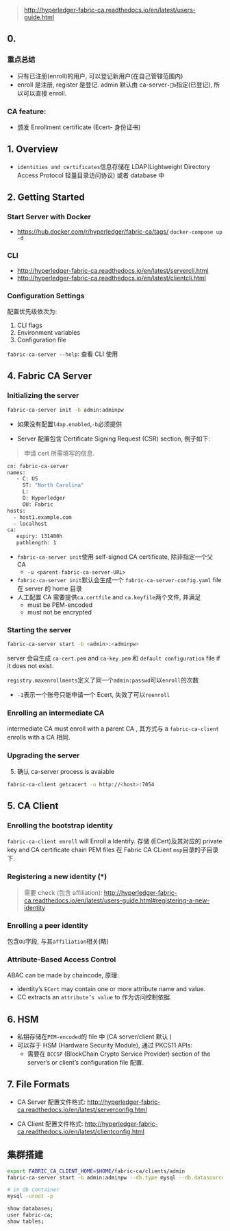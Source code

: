 > http://hyperledger-fabric-ca.readthedocs.io/en/latest/users-guide.html

## 0.

### 重点总结

* 只有已注册(enroll)的用户, 可以登记新用户(在自己管辖范围内)
* enroll 是注册, register 是登记. admin 默认由 ca-server`-b`指定(已登记), 所以可以直接 enroll.

### CA feature:

* 颁发 Enrollment certificate (Ecert- 身份证书)

## 1. Overview

* `identities and certificates`信息存储在 LDAP(Lightweight Directory Access Protocol 轻量目录访问协议) 或者 database 中

## 2. Getting Started

### Start Server with Docker

* https://hub.docker.com/r/hyperledger/fabric-ca/tags/
  `docker-compose up -d`

### CLI

* http://hyperledger-fabric-ca.readthedocs.io/en/latest/servercli.html
* http://hyperledger-fabric-ca.readthedocs.io/en/latest/clientcli.html

### Configuration Settings

配置优先级依次为:

1.  CLI flags
2.  Environment variables
3.  Configuration file

`fabric-ca-server --help`: 查看 CLI 使用

## 4. Fabric CA Server

### Initializing the server

```sh
fabric-ca-server init -b admin:adminpw
```

* 如果没有配置`ldap.enabled`,`-b`必须提供

* Server 配置包含 Certificate Signing Request (CSR) section, 例子如下:

> 申请 cert 所需填写的信息.

```sh
cn: fabric-ca-server
names:
   - C: US
     ST: "North Carolina"
     L:
     O: Hyperledger
     OU: Fabric
hosts:
  - host1.example.com
  - localhost
ca:
   expiry: 131400h
   pathlength: 1
```

* `fabric-ca-server init`使用 self-signed CA certificate, 除非指定一个父 CA
  * `-u <parent-fabric-ca-server-URL>`
* `fabric-ca-server init`默认会生成一个 `fabric-ca-server-config.yaml` file 在 server 的 home 目录
* 人工配置 CA 需要提供`ca.certfile` and `ca.keyfile`两个文件, 并满足
  * must be PEM-encoded
  * must not be encrypted

### Starting the server

```sh
fabric-ca-server start -b <admin>:<adminpw>
```

server 会自生成 `ca-cert.pem` and `ca-key.pem` 和 `default configuration` file if it does not exist.

`registry.maxenrollments`定义了同一个`admin:passwd`可以`enroll`的次数

* `-1`表示一个账号只能申请一个 Ecert, 失效了可以`reenroll`

### Enrolling an intermediate CA

intermediate CA must enroll with a parent CA , 其方式与 a `fabric-ca-client` enrolls with a CA 相同.

### Upgrading the server

5.  确认 ca-server process is avaiable

```sh
fabric-ca-client getcacert -u http://<host>:7054
```

## 5. CA Client

### Enrolling the bootstrap identity

`fabric-ca-client enroll` will Enroll a Identify. 存储 (ECert)及其对应的 private key and CA certificate chain PEM files 在 Fabric CA CLient `msp`目录的子目录下.

### Registering a new identity (\*)

> 需要 check (包含 affiliation): http://hyperledger-fabric-ca.readthedocs.io/en/latest/users-guide.html#registering-a-new-identity

### Enrolling a peer identity

包含`OU`字段, 与其`affiliation`相关(略)

### Attribute-Based Access Control

ABAC can be made by chaincode, 原理:

* identity’s `ECert` may contain one or more attribute name and value.
* CC extracts an `attribute’s value` to 作为访问控制依据.

## 6. HSM

* 私钥存储在`PEM-encoded`的 file 中 (CA server/client 默认 )
* 可以存于 HSM (Hardware Security Module), 通过 PKCS11 APIs:
  * 需要在 `BCCSP` (BlockChain Crypto Service Provider) section of the server’s or client’s configuration file 配置.

## 7. File Formats

* CA Server 配置文件格式: http://hyperledger-fabric-ca.readthedocs.io/en/latest/serverconfig.html

* CA Client 配置文件格式: http://hyperledger-fabric-ca.readthedocs.io/en/latest/clientconfig.html

## 集群搭建

```sh
export FABRIC_CA_CLIENT_HOME=$HOME/fabric-ca/clients/admin
fabric-ca-server start -b admin:adminpw --db.type mysql --db.datasource root:rootpw@tcp(db:3306)/fabric_ca?parseTime=true

# in db container
mysql -uroot -p

show databases;
user fabric-ca;
show tables;
```
